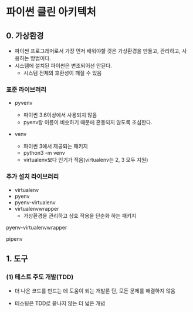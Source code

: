 # 파이썬 클린 아키텍처

## 0. 가상환경
- 파이썬 프로그래머로서 가장 먼저 배워야할 것은 가상환경을 만들고, 관리하고, 사용하는 방법이다.
- 시스템에 설치된 파이썬은 변조되어선 안된다.
    - 시스템 전체의 호환성이 깨질 수 있음

### 표준 라이브러리
- pyvenv
  - 파이썬 3.6이상에서 사용되지 않음
  - pyenv랑 이름이 비슷하기 때문에 혼동되지 않도록 조심한다.
  
- venv
  - 파이썬 3에서 제공되는 패키지
  - python3 -m venv
  - virtualenv보다 인기가 적음(virtualenv는 2, 3 모두 지원)
     

### 추가 설치 라이브러리
- virtualenv    
- pyenv
- pyenv-virtualenv
- virtualenvwrapper
    - 가상환경을 관리하고 상호 작용을 단순화 하는 패키지 

pyenv-virtualenvwrapper

pipenv 

## 1. 도구

### (1) 테스트 주도 개발(TDD)
- 더 나은 코드를 만드는 데 도움이 되는 개발론
    단, 모든 문제를 해결하지 않음
  
- 테스팅은 TDD로 끝나지 않는 더 넓은 개념



